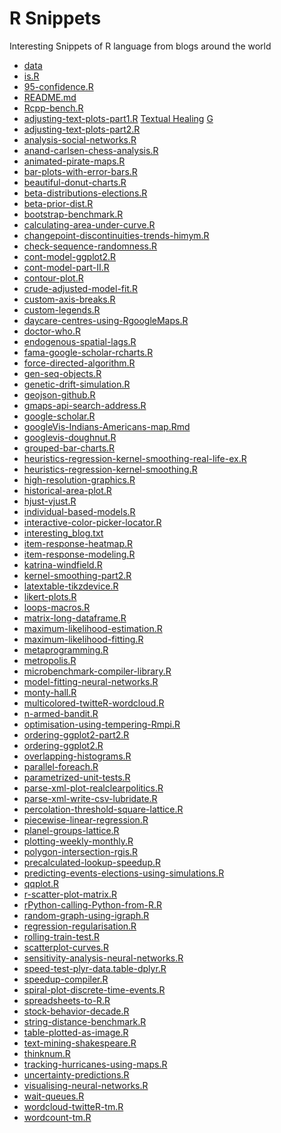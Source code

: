 R Snippets
==========

Interesting Snippets of R language from blogs around the world


* [data][42]
* [is.R][44]
* [95-confidence.R][46]
* [README.md][48]
* [Rcpp-bench.R][50]
* [adjusting-text-plots-part1.R][52] [Textual Healing](http://is-r.tumblr.com/post/35699866752/textual-healing) [G](https://drive.google.com/file/d/0B0J1O2jMMERWTndsNWNYbUNac0k/view?usp=drivesdk)
* [adjusting-text-plots-part2.R][54]
* [analysis-social-networks.R][56]
* [anand-carlsen-chess-analysis.R][58]
* [animated-pirate-maps.R][60]
* [bar-plots-with-error-bars.R][62]
* [beautiful-donut-charts.R][64]
* [beta-distributions-elections.R][66]
* [beta-prior-dist.R][68]
* [bootstrap-benchmark.R][70]
* [calculating-area-under-curve.R][72]
* [changepoint-discontinuities-trends-himym.R][74]
* [check-sequence-randomness.R][76]
* [cont-model-ggplot2.R][78]
* [cont-model-part-II.R][80]
* [contour-plot.R][82]
* [crude-adjusted-model-fit.R][84]
* [custom-axis-breaks.R][86]
* [custom-legends.R][88]
* [daycare-centres-using-RgoogleMaps.R][90]
* [doctor-who.R][91]
* [endogenous-spatial-lags.R][93]
* [fama-google-scholar-rcharts.R][95]
* [force-directed-algorithm.R][97]
* [gen-seq-objects.R][99]
* [genetic-drift-simulation.R][101]
* [geojson-github.R][103]
* [gmaps-api-search-address.R][105]
* [google-scholar.R][107]
* [googleVis-Indians-Americans-map.Rmd][109]
* [googlevis-doughnut.R][111]
* [grouped-bar-charts.R][113]
* [heuristics-regression-kernel-smoothing-real-life-ex.R][115]
* [heuristics-regression-kernel-smoothing.R][117]
* [high-resolution-graphics.R][119]
* [historical-area-plot.R][121]
* [hjust-vjust.R][123]
* [individual-based-models.R][124]
* [interactive-color-picker-locator.R][126]
* [interesting_blog.txt][128]
* [item-response-heatmap.R][129]
* [item-response-modeling.R][131]
* [katrina-windfield.R][133]
* [kernel-smoothing-part2.R][135]
* [latextable-tikzdevice.R][137]
* [likert-plots.R][139]
* [loops-macros.R][141]
* [matrix-long-dataframe.R][143]
* [maximum-likelihood-estimation.R][145]
* [maximum-likelihood-fitting.R][147]
* [metaprogramming.R][149]
* [metropolis.R][151]
* [microbenchmark-compiler-library.R][153]
* [model-fitting-neural-networks.R][154]
* [monty-hall.R][156]
* [multicolored-twitteR-wordcloud.R][158]
* [n-armed-bandit.R][160]
* [optimisation-using-tempering-Rmpi.R][162]
* [ordering-ggplot2-part2.R][164]
* [ordering-ggplot2.R][166]
* [overlapping-histograms.R][168]
* [parallel-foreach.R][170]
* [parametrized-unit-tests.R][172]
* [parse-xml-plot-realclearpolitics.R][174]
* [parse-xml-write-csv-lubridate.R][176]
* [percolation-threshold-square-lattice.R][178]
* [piecewise-linear-regression.R][180]
* [planel-groups-lattice.R][182]
* [plotting-weekly-monthly.R][184]
* [polygon-intersection-rgis.R][186]
* [precalculated-lookup-speedup.R][188]
* [predicting-events-elections-using-simulations.R][190]
* [qqplot.R][192]
* [r-scatter-plot-matrix.R][194]
* [rPython-calling-Python-from-R.R][196]
* [random-graph-using-igraph.R][198]
* [regression-regularisation.R][200]
* [rolling-train-test.R][202]
* [scatterplot-curves.R][204]
* [sensitivity-analysis-neural-networks.R][206]
* [speed-test-plyr-data.table-dplyr.R][207]
* [speedup-compiler.R][209]
* [spiral-plot-discrete-time-events.R][211]
* [spreadsheets-to-R.R][212]
* [stock-behavior-decade.R][214]
* [string-distance-benchmark.R][216]
* [table-plotted-as-image.R][218]
* [text-mining-shakespeare.R][220]
* [thinknum.R][222]
* [tracking-hurricanes-using-maps.R][224]
* [uncertainty-predictions.R][226]
* [visualising-neural-networks.R][228]
* [wait-queues.R][229]
* [wordcloud-twitteR-tm.R][231]
* [wordcount-tm.R][233]



[39]: https://github.com/vikasgupta1812/rsnippets/commit/39d3dfb8deaaff3357e86c9fdf61cfc5e7fab305 "Added Twitter analysis/plots"
[40]: https://github.com/vikasgupta1812/rsnippets/tree/39d3dfb8deaaff3357e86c9fdf61cfc5e7fab305
[41]: https://github.com/ttps://assets-cdn.github.com/images/spinners/octocat-spinner-32.gif
[42]: https://github.com/vikasgupta1812/rsnippets/tree/master/data "data"
[43]: https://github.com/vikasgupta1812/rsnippets/commit/27073f55f312405bf879bbf90811bdab53c36b5f "NoSQL grouped bar chart data"
[44]: https://github.com/vikasgupta1812/rsnippets/tree/master/is.R "is.R"
[45]: https://github.com/vikasgupta1812/rsnippets/commit/bf450bc92424c08752d2d5410fc22fff6b2397b2 "Added DoInstall line"
[46]: https://github.com/vikasgupta1812/rsnippets/blob/master/95-confidence.R "95-confidence.R"
[47]: https://github.com/vikasgupta1812/rsnippets/commit/ad6deed5c2c03194a0957dc7461d7adbab6af043 "Added 95 % confidence inteval calcultion using R"
[48]: https://github.com/vikasgupta1812/rsnippets/blob/master/README.md "README.md"
[49]: https://github.com/vikasgupta1812/rsnippets/commit/498aa5853458e9693e7ac61fd0529cc0ac2f925f "Description of the repository"
[50]: https://github.com/vikasgupta1812/rsnippets/blob/master/Rcpp-bench.R "Rcpp-bench.R"
[51]: https://github.com/vikasgupta1812/rsnippets/commit/98807e052dc9437fb8b349467201ae799f3fdb4c "Added Auto-install and load library code"
[52]: https://github.com/vikasgupta1812/rsnippets/blob/master/adjusting-text-plots-part1.R "adjusting-text-plots-part1.R"
[53]: https://github.com/vikasgupta1812/rsnippets/commit/b0b87269142e7d4c225e4b2adabfcca0bafb7a02 "Adjusting Text plots text labels part 1"
[54]: https://github.com/vikasgupta1812/rsnippets/blob/master/adjusting-text-plots-part2.R "adjusting-text-plots-part2.R"
[55]: https://github.com/vikasgupta1812/rsnippets/commit/bc5936bede6fb04369d796bf0c9a2fc9fd92e7d5 "Adjusting Text plots text labels part 2"
[56]: https://github.com/vikasgupta1812/rsnippets/blob/master/analysis-social-networks.R "analysis-social-networks.R"
[57]: https://github.com/vikasgupta1812/rsnippets/commit/c5a4b3d4665ea2a9474165db3eb48c5659eba846 "Social network analysis example"
[58]: https://github.com/vikasgupta1812/rsnippets/blob/master/anand-carlsen-chess-analysis.R "anand-carlsen-chess-analysis.R"
[59]: https://github.com/vikasgupta1812/rsnippets/commit/398845f404640ae2226b22abca1fa11ec7f5c7d2 "Anand Carlen match up chess analysis"
[60]: https://github.com/vikasgupta1812/rsnippets/blob/master/animated-pirate-maps.R "animated-pirate-maps.R"
[61]: https://github.com/vikasgupta1812/rsnippets/commit/152af468cc772e271ebd85fe946e68ac7855a1e6 "Animated pirate attacks with maps"
[62]: https://github.com/vikasgupta1812/rsnippets/blob/master/bar-plots-with-error-bars.R "bar-plots-with-error-bars.R"
[63]: https://github.com/vikasgupta1812/rsnippets/commit/f6eb4424f132e66f338bcdfb1f3e4b04c226f74a "Bar plots with error bars"
[64]: https://github.com/vikasgupta1812/rsnippets/blob/master/beautiful-donut-charts.R "beautiful-donut-charts.R"
[65]: https://github.com/vikasgupta1812/rsnippets/commit/157e99d4130979d3afe1b99c69d8555f180865ac "Beautiful Donut Charts"
[66]: https://github.com/vikasgupta1812/rsnippets/blob/master/beta-distributions-elections.R "beta-distributions-elections.R"
[67]: https://github.com/vikasgupta1812/rsnippets/commit/96aeecad3b201e5fa2476ac5060d59f78cb313f1 "Beta Distributions and Elections"
[68]: https://github.com/vikasgupta1812/rsnippets/blob/master/beta-prior-dist.R "beta-prior-dist.R"
[69]: https://github.com/vikasgupta1812/rsnippets/commit/35200b9d9cc25933bfbab685fe478389512593bd "Example of Beta prior distributions"
[70]: https://github.com/vikasgupta1812/rsnippets/blob/master/bootstrap-benchmark.R "bootstrap-benchmark.R"
[71]: https://github.com/vikasgupta1812/rsnippets/commit/afdb6b3d0aa68a611cafe06ed3004ad7b0f6b00c "Bootstrap Benchmark in R"
[72]: https://github.com/vikasgupta1812/rsnippets/blob/master/calculating-area-under-curve.R "calculating-area-under-curve.R"
[73]: https://github.com/vikasgupta1812/rsnippets/commit/75e451127af353963e9be61eb22c28ecbf68a979 "calculating area under curve"
[74]: https://github.com/vikasgupta1812/rsnippets/blob/master/changepoint-discontinuities-trends-himym.R "changepoint-discontinuities-trends-himym.R"
[75]: https://github.com/vikasgupta1812/rsnippets/commit/d104e998bf7e56ee4b4a213e1cb0a94f7e05468a "Using Changepoint to find sudden drops in trends"
[76]: https://github.com/vikasgupta1812/rsnippets/blob/master/check-sequence-randomness.R "check-sequence-randomness.R"
[77]: https://github.com/vikasgupta1812/rsnippets/commit/8d42c7bc0dd91cc8d5be79cbf4c9727359d7e993 "Checking sequences of results for randomness"
[78]: https://github.com/vikasgupta1812/rsnippets/blob/master/cont-model-ggplot2.R "cont-model-ggplot2.R"
[79]: https://github.com/vikasgupta1812/rsnippets/commit/a08e1822f14520e023a401444b4262ace5563d43 "Cont Model and ggplot2"
[80]: https://github.com/vikasgupta1812/rsnippets/blob/master/cont-model-part-II.R "cont-model-part-II.R"
[81]: https://github.com/vikasgupta1812/rsnippets/commit/12f5d5bfe3282156f70c459a2ec46b342151bb0c "Cont Model part II"
[82]: https://github.com/vikasgupta1812/rsnippets/blob/master/contour-plot.R "contour-plot.R"
[83]: https://github.com/vikasgupta1812/rsnippets/commit/473de7b0a12970ce59765947e7ec1fcae1fc11e7 "Contour plot of linear predictor"
[84]: https://github.com/vikasgupta1812/rsnippets/blob/master/crude-adjusted-model-fit.R "crude-adjusted-model-fit.R"
[85]: https://github.com/vikasgupta1812/rsnippets/commit/c0f8c89884862b2ff9f0a92bda8c2e6d6f761e4f "Crude and adjusted mdoel fit"
[86]: https://github.com/vikasgupta1812/rsnippets/blob/master/custom-axis-breaks.R "custom-axis-breaks.R"
[87]: https://github.com/vikasgupta1812/rsnippets/commit/4be76469ac589b3ab9f1a3adbd9aa0cf27efec25 "Custom Axis breaks"
[88]: https://github.com/vikasgupta1812/rsnippets/blob/master/custom-legends.R "custom-legends.R"
[89]: https://github.com/vikasgupta1812/rsnippets/commit/4fb573a3c982a99b4d0def3353fccd12b57ae949 "Custom legends in R"
[90]: https://github.com/vikasgupta1812/rsnippets/blob/master/daycare-centres-using-RgoogleMaps.R "daycare-centres-using-RgoogleMaps.R"
[91]: https://github.com/vikasgupta1812/rsnippets/blob/master/doctor-who.R "doctor-who.R"
[92]: https://github.com/vikasgupta1812/rsnippets/commit/aac0e84c23e907dc76eb854a0484f6081cd0e533 "Plot of Doctor Who incarnations"
[93]: https://github.com/vikasgupta1812/rsnippets/blob/master/endogenous-spatial-lags.R "endogenous-spatial-lags.R"
[94]: https://github.com/vikasgupta1812/rsnippets/commit/064cf863227cf6fa403ae05a30bc48926cdf38a9 "endogenous spatial lags in linear regressions"
[95]: https://github.com/vikasgupta1812/rsnippets/blob/master/fama-google-scholar-rcharts.R "fama-google-scholar-rcharts.R"
[96]: https://github.com/vikasgupta1812/rsnippets/commit/0fd3243c7fda94f9984c6b85aa29f067db9f482b "Plotting Eugene Fam's career using google scholar and rcharts"
[97]: https://github.com/vikasgupta1812/rsnippets/blob/master/force-directed-algorithm.R "force-directed-algorithm.R"
[98]: https://github.com/vikasgupta1812/rsnippets/commit/f1f13a7a4bc48f3a990bf6e621f8fddb2aa239c1 "Force Directed algorithm animation"
[99]: https://github.com/vikasgupta1812/rsnippets/blob/master/gen-seq-objects.R "gen-seq-objects.R"
[100]: https://github.com/vikasgupta1812/rsnippets/commit/2ad1bebc2cc23fc5eb2f7c830489aaddf7dc530a "Generate and retrieve sequence of objects"
[101]: https://github.com/vikasgupta1812/rsnippets/blob/master/genetic-drift-simulation.R "genetic-drift-simulation.R"
[102]: https://github.com/vikasgupta1812/rsnippets/commit/253a5bf86527ac0ef122e04d2a8c93e12cb6fc06 "Genetic Drift Simulation"
[103]: https://github.com/vikasgupta1812/rsnippets/blob/master/geojson-github.R "geojson-github.R"
[104]: https://github.com/vikasgupta1812/rsnippets/commit/0a6c08d004eb2fe3c6a6752e8fd4688a89289b10 "Rendering maps on github using R and GeoJSON"
[105]: https://github.com/vikasgupta1812/rsnippets/blob/master/gmaps-api-search-address.R "gmaps-api-search-address.R"
[106]: https://github.com/vikasgupta1812/rsnippets/commit/9ce05ef7d873736883be05975b0b2d2e624bf672 "Example to use Google Maps API with R"
[107]: https://github.com/vikasgupta1812/rsnippets/blob/master/google-scholar.R "google-scholar.R"
[108]: https://github.com/vikasgupta1812/rsnippets/commit/35a8b3bd9ef7f4b9cf6ff8bedf90d9b2660535a7 "Usage of Google Scholar"
[109]: https://github.com/vikasgupta1812/rsnippets/blob/master/googleVis-Indians-Americans-map.Rmd "googleVis-Indians-Americans-map.Rmd"
[110]: https://github.com/vikasgupta1812/rsnippets/commit/c78b775296f7088dcd37736258419af2242b57bd "Googlevis Map visualisation"
[111]: https://github.com/vikasgupta1812/rsnippets/blob/master/googlevis-doughnut.R "googlevis-doughnut.R"
[112]: https://github.com/vikasgupta1812/rsnippets/commit/463766c0253bd6f076c19a5ce8b457a72d55e1a4 "Googlevis doughnut chart example"
[113]: https://github.com/vikasgupta1812/rsnippets/blob/master/grouped-bar-charts.R "grouped-bar-charts.R"
[114]: https://github.com/vikasgupta1812/rsnippets/commit/5134ab4a0436eab47ddd52650887ed034f19c15d "Grouped bar chart in R"
[115]: https://github.com/vikasgupta1812/rsnippets/blob/master/heuristics-regression-kernel-smoothing-real-life-ex.R "heuristics-regression-kernel-smoothing-real-life-ex.R"
[116]: https://github.com/vikasgupta1812/rsnippets/commit/f6c77532464b752c06600533ddd6d71ab24a85d3 "Real Life Example of using kernel smoothing and local regression"
[117]: https://github.com/vikasgupta1812/rsnippets/blob/master/heuristics-regression-kernel-smoothing.R "heuristics-regression-kernel-smoothing.R"
[118]: https://github.com/vikasgupta1812/rsnippets/commit/804a85350c7402b66c9ea79e870b75d62ee41be6 "Example of using kernel smoothing"
[119]: https://github.com/vikasgupta1812/rsnippets/blob/master/high-resolution-graphics.R "high-resolution-graphics.R"
[120]: https://github.com/vikasgupta1812/rsnippets/commit/7ea441c78cff5c9a12493ef267f5618a6025afef "High Resolution Graphics in R"
[121]: https://github.com/vikasgupta1812/rsnippets/blob/master/historical-area-plot.R "historical-area-plot.R"
[122]: https://github.com/vikasgupta1812/rsnippets/commit/4a7bfd5f008efef0ad7540387859a197aa8af87a "Historical Area plot examples"
[123]: https://github.com/vikasgupta1812/rsnippets/blob/master/hjust-vjust.R "hjust-vjust.R"
[124]: https://github.com/vikasgupta1812/rsnippets/blob/master/individual-based-models.R "individual-based-models.R"
[125]: https://github.com/vikasgupta1812/rsnippets/commit/add53b3951f7dbe11da424be8d88c980e7686d6f "Individual based models in R"
[126]: https://github.com/vikasgupta1812/rsnippets/blob/master/interactive-color-picker-locator.R "interactive-color-picker-locator.R"
[127]: https://github.com/vikasgupta1812/rsnippets/commit/fed48b557bee6772c7d1f88c0b8ca228df896795 "Interactive color picker using locator"
[128]: https://github.com/vikasgupta1812/rsnippets/blob/master/interesting_blog.txt "interesting_blog.txt"
[129]: https://github.com/vikasgupta1812/rsnippets/blob/master/item-response-heatmap.R "item-response-heatmap.R"
[130]: https://github.com/vikasgupta1812/rsnippets/commit/0aaa8c453866c8a57d77de4a33d0d0141bceea33 "Corrected typo"
[131]: https://github.com/vikasgupta1812/rsnippets/blob/master/item-response-modeling.R "item-response-modeling.R"
[132]: https://github.com/vikasgupta1812/rsnippets/commit/6c54feb09403566d7edd3ce1a65cbb9726336eeb "Added gplots"
[133]: https://github.com/vikasgupta1812/rsnippets/blob/master/katrina-windfield.R "katrina-windfield.R"
[134]: https://github.com/vikasgupta1812/rsnippets/commit/08e365f8040fad484aee108d35b0001374123361 "Katrina Windfield maxima calculation"
[135]: https://github.com/vikasgupta1812/rsnippets/blob/master/kernel-smoothing-part2.R "kernel-smoothing-part2.R"
[136]: https://github.com/vikasgupta1812/rsnippets/commit/9e16e8f46d4bf339b575526496fdb8d904ef3e44 "Added library install code"
[137]: https://github.com/vikasgupta1812/rsnippets/blob/master/latextable-tikzdevice.R "latextable-tikzdevice.R"
[138]: https://github.com/vikasgupta1812/rsnippets/commit/43a1fbdc97cba3aa14af55090bf9052200d66f95 "Added standard library install block"
[139]: https://github.com/vikasgupta1812/rsnippets/blob/master/likert-plots.R "likert-plots.R"
[140]: https://github.com/vikasgupta1812/rsnippets/commit/20c6a09bad02d09245201d1429bf86de8c8c7da8 "Likert Plots"
[141]: https://github.com/vikasgupta1812/rsnippets/blob/master/loops-macros.R "loops-macros.R"
[142]: https://github.com/vikasgupta1812/rsnippets/commit/83cf2675f83b79f1ff8252c14a8d99c983e34221 "Looping over R Data Structures"
[143]: https://github.com/vikasgupta1812/rsnippets/blob/master/matrix-long-dataframe.R "matrix-long-dataframe.R"
[144]: https://github.com/vikasgupta1812/rsnippets/commit/a0fd877db77237a4fee2f1c31ffcc4d0f113898a "Matrix to long dataframe"
[145]: https://github.com/vikasgupta1812/rsnippets/blob/master/maximum-likelihood-estimation.R "maximum-likelihood-estimation.R"
[146]: https://github.com/vikasgupta1812/rsnippets/commit/715c6748e738566d681e8a2945aaa6b17ed0cee7 "Maximum Likelihood Estimation"
[147]: https://github.com/vikasgupta1812/rsnippets/blob/master/maximum-likelihood-fitting.R "maximum-likelihood-fitting.R"
[148]: https://github.com/vikasgupta1812/rsnippets/commit/0da072aee163e7c033c8770a5aad080f351f5ebe "maximum likelihood fitting"
[149]: https://github.com/vikasgupta1812/rsnippets/blob/master/metaprogramming.R "metaprogramming.R"
[150]: https://github.com/vikasgupta1812/rsnippets/commit/5a5bc577b77fd43dff452daf33af16e051762d9b "Generating function using metaprogramming"
[151]: https://github.com/vikasgupta1812/rsnippets/blob/master/metropolis.R "metropolis.R"
[152]: https://github.com/vikasgupta1812/rsnippets/commit/13fe2bab65edb45e16ce6c91f30fa292e0904827 "Simulation and graphical depiction of the Metropolis Algorithm"
[153]: https://github.com/vikasgupta1812/rsnippets/blob/master/microbenchmark-compiler-library.R "microbenchmark-compiler-library.R"
[154]: https://github.com/vikasgupta1812/rsnippets/blob/master/model-fitting-neural-networks.R "model-fitting-neural-networks.R"
[155]: https://github.com/vikasgupta1812/rsnippets/commit/e6470af9f4f665ada3e0ae3ff665645307282643 "Model fitting"
[156]: https://github.com/vikasgupta1812/rsnippets/blob/master/monty-hall.R "monty-hall.R"
[157]: https://github.com/vikasgupta1812/rsnippets/commit/4623256065f8f9261a7c0e52383831fd04118987 "Simulation of Monty Hall Problem"
[158]: https://github.com/vikasgupta1812/rsnippets/blob/master/multicolored-twitteR-wordcloud.R "multicolored-twitteR-wordcloud.R"
[159]: https://github.com/vikasgupta1812/rsnippets/commit/37794d2b14592ca0433a4ecc66c26c3a97d38b8a "Multicolored twitteR cloud using RColorBrewer and tm"
[160]: https://github.com/vikasgupta1812/rsnippets/blob/master/n-armed-bandit.R "n-armed-bandit.R"
[161]: https://github.com/vikasgupta1812/rsnippets/commit/693065a234d4331f1c1ccafb82f174e5d08feb2c "Simulation of n-armed bandit"
[162]: https://github.com/vikasgupta1812/rsnippets/blob/master/optimisation-using-tempering-Rmpi.R "optimisation-using-tempering-Rmpi.R"
[163]: https://github.com/vikasgupta1812/rsnippets/commit/247530974e3fe8a8051a1dfb60009c99a457f813 "Stochastic Optimization in R by Parallel Tempering"
[164]: https://github.com/vikasgupta1812/rsnippets/blob/master/ordering-ggplot2-part2.R "ordering-ggplot2-part2.R"
[165]: https://github.com/vikasgupta1812/rsnippets/commit/20881ca1fc7c7cbc18a0a7bf801bfc7852fd83ec "Ordering ggplot2 part2"
[166]: https://github.com/vikasgupta1812/rsnippets/blob/master/ordering-ggplot2.R "ordering-ggplot2.R"
[167]: https://github.com/vikasgupta1812/rsnippets/commit/c3bb0ae70551623996ff6997fd0543df8ebfa60a "Corrected typo"
[168]: https://github.com/vikasgupta1812/rsnippets/blob/master/overlapping-histograms.R "overlapping-histograms.R"
[169]: https://github.com/vikasgupta1812/rsnippets/commit/28a9575c9bd9077b9ac0d9fac2a206a1b21dc259 "Overlapping Histograms in R"
[170]: https://github.com/vikasgupta1812/rsnippets/blob/master/parallel-foreach.R "parallel-foreach.R"
[171]: https://github.com/vikasgupta1812/rsnippets/commit/a0dce7134dcdb3cff3cd10d918f1490a34a9156e "Parallelisig R usig foreach/doSNOW"
[172]: https://github.com/vikasgupta1812/rsnippets/blob/master/parametrized-unit-tests.R "parametrized-unit-tests.R"
[173]: https://github.com/vikasgupta1812/rsnippets/commit/299bdaed291e7800fa9dbdfd566cae3417f60afc "Parametrized Unit tests"
[174]: https://github.com/vikasgupta1812/rsnippets/blob/master/parse-xml-plot-realclearpolitics.R "parse-xml-plot-realclearpolitics.R"
[175]: https://github.com/vikasgupta1812/rsnippets/commit/2609de05d508b9c25eb521c27011ea6cd785a252 "Parse XML and plot data with faux axis"
[176]: https://github.com/vikasgupta1812/rsnippets/blob/master/parse-xml-write-csv-lubridate.R "parse-xml-write-csv-lubridate.R"
[177]: https://github.com/vikasgupta1812/rsnippets/commit/3889774cdcb377de838c383c8e2930aab2224531 "Parse XML, extract dates using lubridate and write csv"
[178]: https://github.com/vikasgupta1812/rsnippets/blob/master/percolation-threshold-square-lattice.R "percolation-threshold-square-lattice.R"
[179]: https://github.com/vikasgupta1812/rsnippets/commit/9b053b76faa1ea67ed7c83fc2372032fcfcfef9a "Percolation Threshold in a square lattice"
[180]: https://github.com/vikasgupta1812/rsnippets/blob/master/piecewise-linear-regression.R "piecewise-linear-regression.R"
[181]: https://github.com/vikasgupta1812/rsnippets/commit/bf58a60aac4e229425b80b07f9c335cd3e0d3ba7 "Piecewise Linear Regression"
[182]: https://github.com/vikasgupta1812/rsnippets/blob/master/planel-groups-lattice.R "planel-groups-lattice.R"
[183]: https://github.com/vikasgupta1812/rsnippets/commit/fadd94badce258dc653f5b9cca084d7ba2c6814c "Planel Groups in lattice"
[184]: https://github.com/vikasgupta1812/rsnippets/blob/master/plotting-weekly-monthly.R "plotting-weekly-monthly.R"
[185]: https://github.com/vikasgupta1812/rsnippets/commit/c269ee617fb1a80dff18612f19d4762c371642f3 "Plotting weekly/monthly totals"
[186]: https://github.com/vikasgupta1812/rsnippets/blob/master/polygon-intersection-rgis.R "polygon-intersection-rgis.R"
[187]: https://github.com/vikasgupta1812/rsnippets/commit/8aea9d77b872f489094ed974d166634e10e8ad2b "Polygon intersection using RGIS"
[188]: https://github.com/vikasgupta1812/rsnippets/blob/master/precalculated-lookup-speedup.R "precalculated-lookup-speedup.R"
[189]: https://github.com/vikasgupta1812/rsnippets/commit/d550c647d38185e3f8e9db49ad6ef0cc11b59cdb "Precalculated Lookup speedup"
[190]: https://github.com/vikasgupta1812/rsnippets/blob/master/predicting-events-elections-using-simulations.R "predicting-events-elections-using-simulations.R"
[191]: https://github.com/vikasgupta1812/rsnippets/commit/136ce719474b94d56106a00e5db3bb9bfdd6c9fc "Predicting events using simulations"
[192]: https://github.com/vikasgupta1812/rsnippets/blob/master/qqplot.R "qqplot.R"
[193]: https://github.com/vikasgupta1812/rsnippets/commit/d99a01c7cfa2e23f019437f5d8dfc178ab5e757b "Example of using a QQplot to compare distributions"
[194]: https://github.com/vikasgupta1812/rsnippets/blob/master/r-scatter-plot-matrix.R "r-scatter-plot-matrix.R"
[195]: https://github.com/vikasgupta1812/rsnippets/commit/141b615754bada883361bf8f4d723724042f153b "R Scatter plot with correlation"
[196]: https://github.com/vikasgupta1812/rsnippets/blob/master/rPython-calling-Python-from-R.R "rPython-calling-Python-from-R.R"
[197]: https://github.com/vikasgupta1812/rsnippets/commit/b57e5f589471cb26e125196566bb83730e81d4cb "Calling oython function and datastructures from R"
[198]: https://github.com/vikasgupta1812/rsnippets/blob/master/random-graph-using-igraph.R "random-graph-using-igraph.R"
[199]: https://github.com/vikasgupta1812/rsnippets/commit/79d647b92081678aab6c25e038f80e9cae87a510 "Random graph animation using igraph"
[200]: https://github.com/vikasgupta1812/rsnippets/blob/master/regression-regularisation.R "regression-regularisation.R"
[201]: https://github.com/vikasgupta1812/rsnippets/commit/1c209a925fb51387513741bb0dd487f86acc0bb9 "Regression Regularisation example"
[202]: https://github.com/vikasgupta1812/rsnippets/blob/master/rolling-train-test.R "rolling-train-test.R"
[203]: https://github.com/vikasgupta1812/rsnippets/commit/0b67256e95b7ccc90db83cbc4f257630234864f7 "Added library install code"
[204]: https://github.com/vikasgupta1812/rsnippets/blob/master/scatterplot-curves.R "scatterplot-curves.R"
[205]: https://github.com/vikasgupta1812/rsnippets/commit/dbccb78b0ba10a9934ec1499034355fcd947d778 "Scatterplot and smoothing"
[206]: https://github.com/vikasgupta1812/rsnippets/blob/master/sensitivity-analysis-neural-networks.R "sensitivity-analysis-neural-networks.R"
[207]: https://github.com/vikasgupta1812/rsnippets/blob/master/speed-test-plyr-data.table-dplyr.R "speed-test-plyr-data.table-dplyr.R"
[208]: https://github.com/vikasgupta1812/rsnippets/commit/e6157fe00fb11d1b6eb578787d95a7209f1e1159 "Speedtest of plyr, data.table and dplyr"
[209]: https://github.com/vikasgupta1812/rsnippets/blob/master/speedup-compiler.R "speedup-compiler.R"
[210]: https://github.com/vikasgupta1812/rsnippets/commit/88a1762c44a91e1fa644d8a08daa8b4bbbc7f9c5 "Speedup using compiler package"
[211]: https://github.com/vikasgupta1812/rsnippets/blob/master/spiral-plot-discrete-time-events.R "spiral-plot-discrete-time-events.R"
[212]: https://github.com/vikasgupta1812/rsnippets/blob/master/spreadsheets-to-R.R "spreadsheets-to-R.R"
[213]: https://github.com/vikasgupta1812/rsnippets/commit/cc4df18421682171b37f222427e183bbfef1314e "Spreadsheets to R. Basic R commands"
[214]: https://github.com/vikasgupta1812/rsnippets/blob/master/stock-behavior-decade.R "stock-behavior-decade.R"
[215]: https://github.com/vikasgupta1812/rsnippets/commit/36dfc97acf76e0fa1dc16a484d3065561069c73f "Stock Behavior by decade"
[216]: https://github.com/vikasgupta1812/rsnippets/blob/master/string-distance-benchmark.R "string-distance-benchmark.R"
[217]: https://github.com/vikasgupta1812/rsnippets/commit/5188211166aff906e0301018a22abe67473f8dc0 "String Distance Algorithms benchmark"
[218]: https://github.com/vikasgupta1812/rsnippets/blob/master/table-plotted-as-image.R "table-plotted-as-image.R"
[219]: https://github.com/vikasgupta1812/rsnippets/commit/80875cea0f3eaf5068809834a336fe41de44ce04 "table plotted as image in R"
[220]: https://github.com/vikasgupta1812/rsnippets/blob/master/text-mining-shakespeare.R "text-mining-shakespeare.R"
[221]: https://github.com/vikasgupta1812/rsnippets/commit/67a1d089e5a1ee01f7aacfe877d6901bc861ac61 "Added slam library"
[222]: https://github.com/vikasgupta1812/rsnippets/blob/master/thinknum.R "thinknum.R"
[223]: https://github.com/vikasgupta1812/rsnippets/commit/374a19f53ef19e0d7a4933f9b757ffb1f90a2a19 "Added ggplot2 plot"
[224]: https://github.com/vikasgupta1812/rsnippets/blob/master/tracking-hurricanes-using-maps.R "tracking-hurricanes-using-maps.R"
[225]: https://github.com/vikasgupta1812/rsnippets/commit/aaa2b9fdf9cd10c1e02c46359b3240ee829016ac "Tracking Hurricanes using maps"
[226]: https://github.com/vikasgupta1812/rsnippets/blob/master/uncertainty-predictions.R "uncertainty-predictions.R"
[227]: https://github.com/vikasgupta1812/rsnippets/commit/4680cf527eaa87fffad6ca179611f4bcc68268f0 "Removed extra libraries"
[228]: https://github.com/vikasgupta1812/rsnippets/blob/master/visualising-neural-networks.R "visualising-neural-networks.R"
[229]: https://github.com/vikasgupta1812/rsnippets/blob/master/wait-queues.R "wait-queues.R"
[230]: https://github.com/vikasgupta1812/rsnippets/commit/801fc6b4b61d34bafbacd28ec645a823fd6ba31a "Wait in one line or multiple lines"
[231]: https://github.com/vikasgupta1812/rsnippets/blob/master/wordcloud-twitteR-tm.R "wordcloud-twitteR-tm.R"
[232]: https://github.com/vikasgupta1812/rsnippets/commit/97745e54dba588647e88be5a0bc7b735056489a7 "Wordcloud example using twitteR and tm"
[233]: https://github.com/vikasgupta1812/rsnippets/blob/master/wordcount-tm.R "wordcount-tm.R"
[234]: https://github.com/vikasgupta1812/rsnippets/commit/f3da357e014caf15cfcefaaeb88fb4066b3c4b2b "Added install code"
